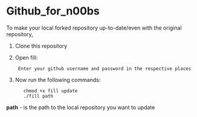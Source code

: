 # Github_for_n00bs

To make your local forked repository up-to-date/even with the original repository,

1) Clone this repository

2) Open fill:

        Enter your github username and password in the respective places

3) Now run the following commands:

	      chmod +x fill update
	      ./fill path


**path** - is the path to the local repository you want to update 
